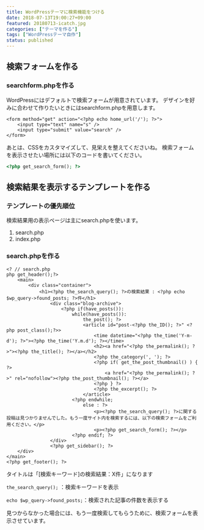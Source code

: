 ```yaml
---
title: WordPressテーマに検索機能をつける
date: 2018-07-13T19:00:27+09:00
featured: 20180713-icatch.jpg
categories: ["テーマを作る"]
tags: ["WordPressテーマ自作"]
status: published
---
```


## 検索フォームを作る

### searchform.phpを作る

WordPressにはデフォルトで検索フォームが用意されています。 デザインを好みに合わせて作りたいときにはsearchform.phpを用意します。

```php:title=searchform.php
<form method="get" action="<?php echo home_url('/'); ?>">
    <input type="text" name="s" />
    <input type="submit" value="search" />
</form>
```
あとは、CSSをカスタマイズして、見栄えを整えてくださいね。 検索フォームを表示させたい場所には以下のコードを書いてください。
```php
<?php get_search_form(); ?>
```

## 検索結果を表示するテンプレートを作る

### テンプレートの優先順位

検索結果用の表示ページは主にsearch.phpを使います。
1. search.php
2. index.php

### search.phpを作る

```php:title=search.php
<? // search.php
php get_header();?>
    <main>
        <div class="container">
            <h1><?php the_search_query(); ?>の検索結果 : <?php echo $wp_query->found_posts; ?>件</h1>
                <div class="blog-archive">
                    <?php if(have_posts()):
                        while(have_posts()):
                            the_post(); ?>
                            <article id="post-<?php the_ID(); ?>" <?php post_class();?>>
                                <time datetime="<?php the_time('Y-m-d'); ?>"><?php the_time('Y.m.d'); ?></time>
                                <h2><a href="<?php the_permalink(); ?>"><?php the_title(); ?></a></h2>
                                <?php the_category(', '); ?>
                                <?php if( get_the_post_thumbnail() ) { ?>
                                    <a href="<?php the_permalink(); ?>" rel="nofollow"><?php the_post_thumbnail(); ?></a>
                                <?php } ?>
                                <?php the_excerpt(); ?>
                            </article>
                        <?php endwhile;
                            else : ?>
                                <p><?php the_search_query(); ?>に関する投稿は見つかりませんでした。もう一度サイト内を検索するには、以下の検索フォームをご利用ください。</p>
                                <p><?php get_search_form(); ?></p>
                        <?php endif; ?>
                </div>
                <?php get_sidebar(); ?>
    </div>
</main>
<?php get_footer(); ?>
```

タイトルは「[検索キーワード]の検索結果：X件」になります

`the_search_query();` ：検索キーワードを表示

`echo $wp_query->found_posts;`：検索された記事の件数を表示する

見つからなかった場合には、もう一度検索してもらうために、検索フォームを表示させています。
